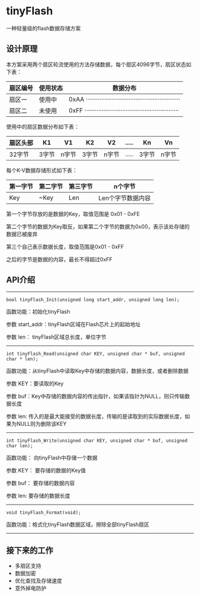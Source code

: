 # tinyFlash

一种轻量级的flash数据存储方案

## 设计原理

本方案采用两个扇区轮流使用的方法存储数据，每个扇区4096字节，扇区状态如下表：

|扇区编号|使用状态|数据分布|
|--------|----|---|
|扇区一 |使用中|0xAA ·······················································|
|扇区二 |未使用|0xFF ·······················································|

使用中的扇区数据分布如下表：

|扇区头部|K1|V1|K2|V2|.....|Kn|Vn|
|--------|----|---|----|----|----|-----|-----|
|32字节  |3字节|n字节|3字节|n字节|.....|3字节|n字节|

每个K-V数据存储形式如下表：

|第一字节|第二字节|第三字节|n个字节|
|--------|----|---|----|
|Key  |~Key|Len|Len个字节数据内容|

第一个字节存放的是数据的Key，取值范围是 0x01 - 0xFE

第二个字节的数据为Key取反，如果第二个字节的数据为0x00，表示该处存储的数据已被废弃

第三个自己表示数据长度，取值范围是0x01 - 0xFF

之后的字节是数据的内容，最长不得超过0xFF

## API介绍

-------------------------------------------------------------------------------
    bool tinyFlash_Init(unsigned long start_addr, unsigned long len);

函数功能：初始化tinyFlash

参数 start_addr：tinyFlash区域在Flash芯片上的起始地址

参数 len： tinyFlash区域总长度，单位字节

-------------------------------------------------------------------------------
    int tinyFlash_Read(unsigned char KEY, unsigned char * buf, unsigned char * len);

函数功能：从tinyFlash中读取Key中存储的数据内容，数据长度，或者删除数据

参数 KEY：要读取的Key

参数 buf：Key中存储的数据内容的传出指针，如果该指针为NULL，则只传输数据长度

参数 len: 传入的是最大能接受的数据长度，传输的是读取到的实际数据长度，如果为NULL则为删除该KEY

------------------------------------------------------------------------------
    int tinyFlash_Write(unsigned char KEY, unsigned char * buf, unsigned char len);

函数功能： 向tinyFlash中存储一个数据

参数 KEY： 要存储的数据的Key值

参数 buf： 要存储的数据内容

参数 len:  要存储的数据长度

------------------------------------------------------------------------------
    void tinyFlash_Format(void);

函数功能：格式化tinyFlash数据区域，擦除全部tinyFlash扇区

--------------------------------------------------------------------------------

## 接下来的工作
- 多扇区支持
- 数据加密
- 优化查找及存储速度
- 意外掉电防护